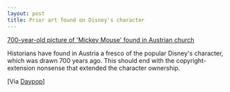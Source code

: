 ```yaml
---
layout: post
title: Prior art found on Disney's character
---
```


<a href="http://www.ananova.com/news/story/sm_709660.html">700-year-old picture of 'Mickey Mouse' found in Austrian church</a>

Historians have found in Austria a fresco of the popular Disney's character, which was drawn 700 years ago. This should end with the copyright-extension nonsense that extended the character ownership.

[Via <a href="http://www.daypop.com/">Daypop</a>]

